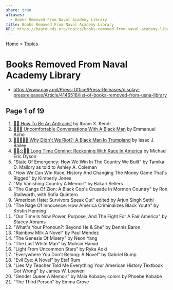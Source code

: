```yaml
---
share: true
aliases:
  - Books Removed From Naval Academy Library
title: Books Removed From Naval Academy Library
URL: https://bagrounds.org/topics/books-removed-from-naval-academy-library
---
```

[Home](../index.md) > [Topics](./index.md)  
# Books Removed From Naval Academy Library  
- https://www.navy.mil/Press-Office/Press-Releases/display-pressreleases/Article/4146516/list-of-books-removed-from-usna-library  
  
## Page 1 of 19  
1. [✊🏿 How To Be An Antiracist](../books/how-to-be-an-antiracist.md) by Ibram X. Kendi  
2. [😬👨🏿 Uncomfortable Conversations With A Black Man](../books/uncomfortable-conversations-with-a-black-man.md) by Emmanuel Acho  
3. [✍🏿🇺🇸💔 Why Didn't We Riot?: A Black Man In Trumpland](../books/why-didnt-we-riot.md) by Issac J. Bailey  
4. [🧑🏿⚖️🧑🏻 Long Time Coming: Reckoning With Race In America](../books/long-time-coming-reckoning-with-race-in-america.md) by Michael Eric Dyson  
5. "State Of Emergency: How We Win In The Country We Built" by Tamika D. Mallory as told to Ashley A. Coleman  
6. "How We Can Win Race, History And Changing The Money Game That's Rigged" by Kimberly Jones  
7. "My Vanishing Country A Memoir" by Bakari Sellers  
8. "The Gangs Of Zion: A Black Cop's Crusade In Mormon Country" by Ron Stallworth, with Sofia Quintero  
9. "American Hate: Survivors Speak Out" edited by Arjun Singh Sethi  
10. "The Rage Of Innocence: How America Criminalizes Black Youth" by Kristin Henning  
11. "Our Time Is Now Power, Purpose, And The Fight For A Fair America" by Stacey Abrams  
12. "What's Your Pronoun?: Beyond He & She" by Dennis Baron  
13. "Rainbow Milk A Novel" by Paul Mendez  
14. "The Genesis Of Misery" by Neon Yang  
15. "The Last White Man" by Mohsin Hamid  
16. "Light From Uncommon Stars" by Ryka Aoki  
17. "Everywhere You Don't Belong: A Novel" by Gabriel Bump  
18. "Evil Eye: A Novel" by Etaf Rum  
19. "Lies My Teacher Told Me Everything Your American History Textbook Got Wrong" by James W. Loewen  
20. "Gender Queer A Memoir" by Maia Kobabe; colors by Phoebe Kobabe  
21. "The Third Person" by Emma Grove  
